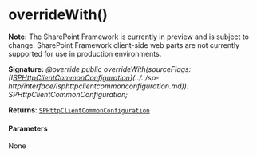 # overrideWith()
**Note:** The SharePoint Framework is currently in preview and is subject to change. SharePoint Framework client-side web parts are not currently supported for use in production environments.





**Signature:** _@override public overrideWith(sourceFlags: [I[SPHttpClientCommonConfiguration](../../sp-http/class/sphttpclientcommonconfiguration.md)](../../sp-http/interface/isphttpclientcommonconfiguration.md)): SPHttpClientCommonConfiguration;_

**Returns**: [`SPHttpClientCommonConfiguration`](../../sp-http/class/sphttpclientcommonconfiguration.md)





#### Parameters
None


